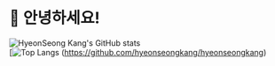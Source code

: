 # 👋 안녕하세요!

<!--
**hyeonseongkang/hyeonseongkang** is a ✨ _special_ ✨ repository because its `README.md` (this file) appears on your GitHub profile.

Here are some ideas to get you started:

- 🔭 I’m currently working on ...
- 🌱 I’m currently learning ...
- 👯 I’m looking to collaborate on ...
- 🤔 I’m looking for help with ...
- 💬 Ask me about ...
- 📫 How to reach me: ...
- 😄 Pronouns: ...
- ⚡ Fun fact: ...
-->
![HyeonSeong Kang's GitHub stats](https://github-readme-stats.vercel.app/api?username=hyeonseongkang&show_icons=true&theme=radical)
<br>
[![Top Langs](https://github-readme-stats.vercel.app/api/top-langs/?username=hyeonseongkang&langs_count=10&layout=compact&theme=dark) (https://github.com/hyeonseongkang/hyeonseongkang)




